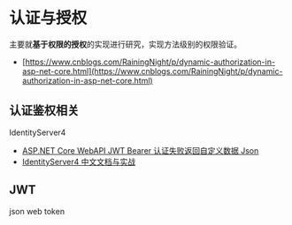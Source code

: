 # 认证与授权

主要就**基于权限的授权**的实现进行研究，实现方法级别的权限验证。

- [https://www.cnblogs.com/RainingNight/p/dynamic-authorization-in-asp-net-core.html](https://www.cnblogs.com/RainingNight/p/dynamic-authorization-in-asp-net-core.html)

## 认证鉴权相关

IdentityServer4

- [ASP.NET Core WebAPI JWT Bearer 认证失败返回自定义数据 Json](https://blog.csdn.net/jasonsong2008/article/details/89226705)
- [IdentityServer4 中文文档与实战](https://www.cnblogs.com/stulzq/p/8119928.html)

## JWT

json web token
